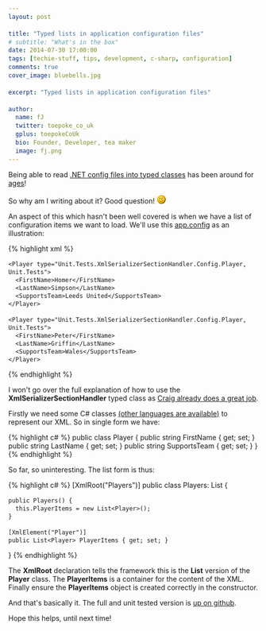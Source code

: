 ```yaml
---
layout: post

title: "Typed lists in application configuration files"
# subtitle: "What's in the box"
date: 2014-07-30 17:00:00
tags: [techie-stuff, tips, development, c-sharp, configuration]
comments: true
cover_image: bluebells.jpg

excerpt: "Typed lists in application configuration files"

author:
  name: fJ
  twitter: toepoke_co_uk
  gplus: toepokeCoUk 
  bio: Founder, Developer, tea maker
  image: fj.png
---
```


Being able to read <a href="https://sites.google.com/site/craigandera/craigs-stuff/clr-workings/the-last-configuration-section-handler-i-ll-ever-need">.NET config files into typed classes</a> has been around for <a href="http://blog.codinghorror.com/the-last-configuration-section-handler/">ages</a>!

So why am I writing about it?  Good question! <img src="/images/smile.png" alt="smile" title="smile" />

An aspect of this which hasn't been well covered is when we have a list of configuration items we want to load.  We'll use this <a href="http://msdn.microsoft.com/en-us/library/1xtk877y.aspx">app.config</a> as an illustration:

{% highlight xml %}

  <Players type="Unit.Tests.XmlSerializerSectionHandler.Config.Players, Unit.Tests">

    <Player type="Unit.Tests.XmlSerializerSectionHandler.Config.Player, Unit.Tests">
      <FirstName>Homer</FirstName>
      <LastName>Simpson</LastName>
      <SupportsTeam>Leeds United</SupportsTeam>
    </Player>

    <Player type="Unit.Tests.XmlSerializerSectionHandler.Config.Player, Unit.Tests">
      <FirstName>Peter</FirstName>
      <LastName>Griffin</LastName>
      <SupportsTeam>Wales</SupportsTeam>
    </Player>

  </Players>

{% endhighlight %}

I won't go over the full explanation of how to use the **XmlSerializerSectionHandler** typed class as <a href="https://sites.google.com/site/craigandera/craigs-stuff/clr-workings/the-last-configuration-section-handler-i-ll-ever-need">Craig already does a great job</a>.  

Firstly we need some C# classes <a href="http://en.wikipedia.org/wiki/Visual_Basic_.NET">(other languages are available)</a> to represent our XML.  So in single form we have:

{% highlight c# %}
  public class Player {
    public string FirstName { get; set; }
    public string LastName { get; set; }
    public string SupportsTeam { get; set; }
  }
{% endhighlight %}

So far, so uninteresting.  The list form is thus:

{% highlight c# %}
  [XmlRoot("Players")]
  public class Players: List<Player> {

    public Players() {
      this.PlayerItems = new List<Player>();
    }

    [XmlElement("Player")]
    public List<Player> PlayerItems { get; set; }
  }
{% endhighlight %}

The **XmlRoot** declaration tells the framework this is the **List** version of the **Player** class.  The **PlayerItems** is a container for the content of the XML.  Finally ensure the **PlayerItems** object is created correctly in the constructor.

And that's basically it.  The full and unit tested version is <a href="https://github.com/toepoke/toepoke.github.io.code/blob/master/c#/Unit.Tests/XmlSerializerSectionHandler/XmlSerializerSectionHandler.cs">up on github</a>.

Hope this helps, until next time!

